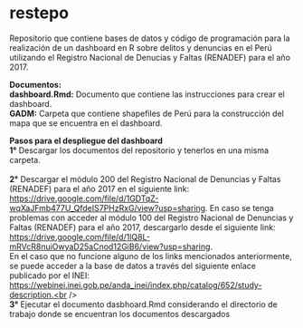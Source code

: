 # restepo
Repositorio que contiene bases de datos y código de programación para la realización de un dashboard en R sobre delitos y denuncias en el Perú utilizando el Registro Nacional de Denucias y Faltas (RENADEF) para el año 2017.<br />

<b>Documentos:</b><br />
<b>dashboard.Rmd:</b> Documento que contiene las instrucciones para crear el dashboard.<br />
<b>GADM:</b> Carpeta que contiene shapefiles de Perú para la construcción del mapa que se encuentra en el dashboard.<br />

<b>Pasos para el despliegue del dashboard</b><br />
<b>1°</b> Descargar los documentos del repositorio y tenerlos en una misma carpeta. <br /> <br />
<b>2°</b> Descargar el módulo 200 del Registro Nacional de Denuncias y Faltas (RENADEF) para el año 2017 en el siguiente link:  https://drive.google.com/file/d/1GDTqZ-wqXaJFmb477U_QfdeIS7PHzRxG/view?usp=sharing. En caso se tenga problemas con acceder al módulo 100 del Registro Nacional de Denuncias y Faltas (RENADEF) para el año 2017, descargarlo desde el siguiente link: https://drive.google.com/file/d/1lQ8L-mRVcR8nuiOwyaD25aCnod12GiB6/view?usp=sharing. <br />
En el caso que no funcione alguno de los links mencionados anteriormente, se puede acceder a la base de datos a través del siguiente enlace publicado por el INEI: https://webinei.inei.gob.pe/anda_inei/index.php/catalog/652/study-description.<br /> <br />
<b>3°</b> Ejecutar el documento dasbhoard.Rmd considerando el directorio de trabajo donde se encuentran los documentos descargados
